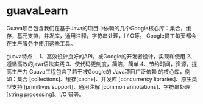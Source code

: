 # guavaLearn
Guava项目包含我们在基于Java的项目中依赖的几个Google核心库：集合，缓存，基元支持，并发库，通用注释，字符串处理，I / O等。 Google员工每天都会在生产服务中使用这些工具。

guava特点：
1、高效设计良好的API，被Google的开发者设计，实现和使用
2、遵循高效的java语法实践
3、使代码更刻度，简洁，简单
4、节约时间，资源，提高生产力 Guava工程包含了若干被Google的 Java项目广泛依赖 的核心库，例如：集合 [collections]、缓存[cache]、并发库 [concurrency libraries]、原生类型支持 [primitives support]、通用注解 [common annotations]、字符串处理 [string processing]、I/O 等等。
